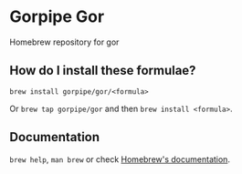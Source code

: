 # Gorpipe Gor

Homebrew repository for gor

## How do I install these formulae?

`brew install gorpipe/gor/<formula>`

Or `brew tap gorpipe/gor` and then `brew install <formula>`.

## Documentation

`brew help`, `man brew` or check [Homebrew's documentation](https://docs.brew.sh).
